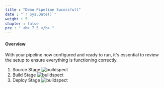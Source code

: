 ```yaml
---
title : "Demo Pipeline Sucessfull"
date : "`r Sys.Date()`"
weight : 5
chapter : false
pre : " <b> 7.5 </b> "
---
```


#### Overview
With your pipeline now configured and ready to run, it's essential to review the setup to ensure everything is functioning correctly.

1. Source Stage 
![buildspect](/images/6-set-up-pipeline/5-result/source%20(1).jpg?width=60pc)
2. Build Stage
![buildspect](/images/6-set-up-pipeline/5-result/build(2).jpg?width=60pc)
3. Deploy Stage
![buildspect](/images/6-set-up-pipeline/5-result/deploy(3).jpg?width=60pc)


